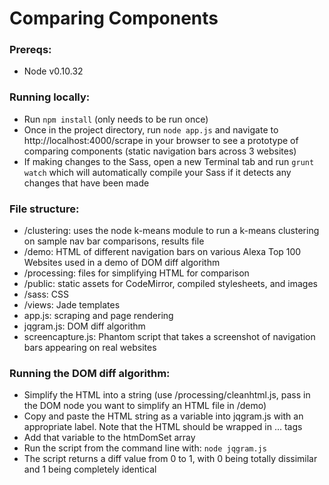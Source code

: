 # Comparing Components

### Prereqs:

* Node v0.10.32

### Running locally:

* Run `npm install` (only needs to be run once)
* Once in the project directory, run `node app.js` and navigate to http://localhost:4000/scrape in your browser to see a prototype of comparing components (static navigation bars across 3 websites)
* If making changes to the Sass, open a new Terminal tab and run `grunt watch` which will automatically compile your Sass if it detects any changes that have been made

### File structure:

* /clustering: uses the node k-means module to run a k-means clustering on sample nav bar comparisons, results file
* /demo: HTML of different navigation bars on various Alexa Top 100 Websites used in a demo of DOM diff algorithm
* /processing: files for simplifying HTML for comparison
* /public: static assets for CodeMirror, compiled stylesheets, and images
* /sass: CSS
* /views: Jade templates
* app.js: scraping and page rendering
* jqgram.js: DOM diff algorithm
* screencapture.js: Phantom script that takes a screenshot of navigation bars appearing on real websites

### Running the DOM diff algorithm:

* Simplify the HTML into a string (use /processing/cleanhtml.js, pass in the DOM node you want to simplify an HTML file in /demo)
* Copy and paste the HTML string as a variable into jqgram.js with an appropriate label. Note that the HTML should be wrapped in <html><body>...</body></html> tags
* Add that variable to the htmDomSet array
* Run the script from the command line with: `node jqgram.js`
* The script returns a diff value from 0 to 1, with 0 being totally dissimilar and 1 being completely identical